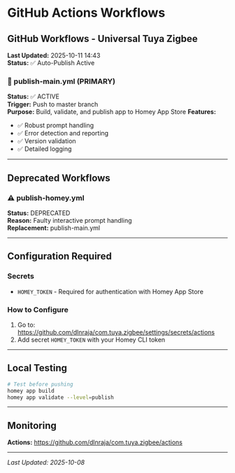 # GitHub Actions Workflows

## GitHub Workflows - Universal Tuya Zigbee

**Last Updated:** 2025-10-11 14:43  
**Status:** ✅ Auto-Publish Active

### 🚀 publish-main.yml (PRIMARY)
**Status:** ✅ ACTIVE  
**Trigger:** Push to master branch  
**Purpose:** Build, validate, and publish app to Homey App Store
**Features:**
- ✅ Robust prompt handling
- ✅ Error detection and reporting
- ✅ Version validation
- ✅ Detailed logging

---

## Deprecated Workflows

### ⚠️ publish-homey.yml
**Status:** DEPRECATED  
**Reason:** Faulty interactive prompt handling  
**Replacement:** publish-main.yml

---

## Configuration Required

### Secrets
- `HOMEY_TOKEN` - Required for authentication with Homey App Store

### How to Configure
1. Go to: https://github.com/dlnraja/com.tuya.zigbee/settings/secrets/actions
2. Add secret `HOMEY_TOKEN` with your Homey CLI token

---

## Local Testing

```bash
# Test before pushing
homey app build
homey app validate --level=publish
```

---

## Monitoring

**Actions:** https://github.com/dlnraja/com.tuya.zigbee/actions

---

*Last Updated: 2025-10-08*
